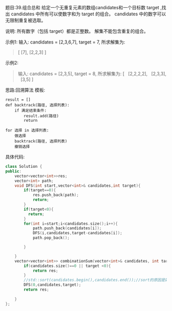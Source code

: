 
题目:39.组合总和
给定一个无重复元素的数组candidates和一个目标数 target ,找出 candidates 中所有可以使数字和为 target 的组合。
candidates 中的数字可以无限制重复被选取。

说明:
所有数字（包括 target）都是正整数。
解集不能包含重复的组合。 

示例1:
输入: candidates = [2,3,6,7], target = 7,
所求解集为:
>[
  [7],
  [2,2,3]
]

示例2:
>输入: candidates = [2,3,5], target = 8,
所求解集为:
[
  [2,2,2,2],
  [2,3,3],
  [3,5]
]

思路:回溯算法
模板:
```
result = []
def backtrack(路径, 选择列表):
    if 满足结束条件:
        result.add(路径)
        return

for 选择 in 选择列表:
    做选择
    backtrack(路径, 选择列表)
    撤销选择
```
具体代码:
```c++
class Solution {
public:
    vector<vector<int>>res;
    vector<int> path;
    void DFS(int start,vector<int>& candidates,int target){
        if(target==0){
            res.push_back(path);
            return;
        }
        if(target<0){
          return;
        }
        for(int i=start;i<candidates.size();i++){
            path.push_back(candidates[i]);
            DFS(i,candidates,target-candidates[i]);
            path.pop_back();

        }

    }
    vector<vector<int>> combinationSum(vector<int>& candidates, int target) {
        if(candidates.size()==0 || target <0){
            return res;
        }
        //std::sort(candidates.begin(),candidates.end());//sort的原因是如果数据是倒序的,输出可能为空,
        DFS(0,candidates,target);
        return res;
          
    }
};
```


